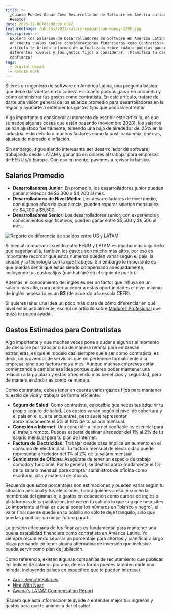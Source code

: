 ```yaml
---
title: >-
  ¿Cuánto Puedes Ganar Como Desarrollador de Software en América Latina siendo
  Remoto?
date: 2023-11-06T05:00:00.000Z
featuredImage: /photos/2023/salary-comparison-money-1280.jpg
description: >-
  Explora los Salarios de Desarrolladores de Software en América Latina y toma
  en cuenta cuales sonlas consideraciones financieras como Contratista. Este
  artículo te brinda información actualizada sobre cuánto podrías ganar en
  diferentes niveles y los gastos fijos a considerar. ¡Planifica tu carrera con
  confianza!
tags:
  - Digital Nomad
  - Remote Work
---
```


Si eres un ingeniero de software en América Latina, una pregunta básica que debe dar vueltas en tu cabeza es cuánto podrías ganar en promedio y cómo administrar tus gastos como contratista. En este artículo, trataré de darte una visión general de los salarios promedio para desarrolladores en la región y ayudarte a entender los gastos fijos que podrías enfrentar.

Algo importante a considerar al momento de escribir este artículo, es que sumados algunas cosas que están pasando (noviembre 2023), los salarios se han ajustado fuertemente, teniendo una baja de alrededor del 25% en la industria, esto debido a muchos factores como la post-pandemia, guerras, ajustes de mercado e inflación.

Sin embargo, sigue siendo interesante ser desarrollador de software, trabajando desde LATAM y ganando en dólares al trabajar para empresas de EEUU y/o Europa.  Con eso en mente, pasemos a revisar lo básico.

## Salarios Promedio

* **Desarrolladores Junior**: En promedio, los desarrolladores junior pueden ganar alrededor de $3,300 a $4,200 al mes.
* **Desarrolladores de Nivel Medio**: Los desarrolladores de nivel medio, con algunos años de experiencia, pueden esperar salarios mensuales de $4,200 a $5,500.
* **Desarrolladores Senior**: Los desarrolladores senior, con experiencia y conocimientos significativos, pueden ganar entre $5,500 y $6,500 al mes.

![Reporte de diferencia de sueldos entre US y LATAM](</photos/Screenshot 2023-11-06 at 12.09.25.png> "Reporte de diferencia de sueldos entre US y LATAM")

Si bien al comparar el sueldo entre EEUU y LATAM es mucho más bajo de lo que pagarían allá, también los gastos son mucho más altos, por eso es importante recordar que estos números pueden variar según el país, la ciudad y la tecnología con la que trabajes.  Sin embargo lo importante es que puedas sentir que estás siendo compensado adecuadamente, incluyendo tus gastos fijos (que hablaré en el siguiente punto).

Además, el conocimiento del inglés es ser un factor que influya en un salario más alto, para poder acceder a estas oportunidades el nivel mínimo de inglés necesario es un **B2** (de acuerdo a la escala CEFR).

Si quieres tener una idea un poco más clara de cómo diferenciar en qué nivel estás actualmente, escribí un artículo sobre [Madurez Profesional](https://ivan.campananaranjo.com/posts/madurez-profesional-en-ti-que-separa-a-un-junior-de-un-senior "Madurez Profesional") que quizá te pueda ayudar.

## Gastos Estimados para Contratistas

Algo importante y que muchas veces pone a dudar a algunos al momento de decidirse por trabajar o no de manera remota para empresas extranjeras, es que el modelo casi siempre suele ser como contratista, es decir, un proveedor de servicios que no pertenece formalmente a la empresa, sino que factura mes a mes.  Aunque muchas empresas están comenzando a cambiar esa idea porque quieren poder mantener una relación a largo plazo y están ofreciendo más beneficios y seguridad, pero de manera estándar es como se maneja.

Como contratista, debes tener en cuenta varios gastos fijos para mantener tu estilo de vida y trabajar de forma eficiente:

* **Seguro de Salud**: Como contratista, es posible que necesites adquirir tu propio seguro de salud. Los costos varían según el nivel de cobertura y el país en el que te encuentres, pero suele representar aproximadamente el 5% al 10% de tu salario mensual.
* **Conexión a Internet**: Una conexión a Internet confiable es esencial para el trabajo remoto. Puedes esperar destinar alrededor del 1% al 2% de tu salario mensual para tu plan de Internet.
* **Factura de Electricidad**: Trabajar desde casa implica un aumento en el consumo de electricidad. Tu factura mensual de electricidad puede representar alrededor del 1% al 2% de tu salario mensual.
* **Suministros de Oficina**: Asegúrate de tener un espacio de trabajo cómodo y funcional. Por lo general, se destina aproximadamente el 1% de tu salario mensual para comprar suministros de oficina como escritorio, silla y material de oficina.

Recuerda que estos porcentajes son estimaciones y pueden variar según tu situación personal y tus elecciones, habrá quienes a eso le sumen la membresía del gimnasio, o gastos en educación como cursos de inglés o plataformas de capacitación, incluye en tu cálculo lo que sea que necesites.  Lo importante al final es que al poner los números en "blanco y negro", el valor final que se quede en tu bolsillo no sólo te deje tranquilo, sino que puedas planificar un mejor futuro para ti.

La gestión adecuada de tus finanzas es fundamental para mantener una buena estabilidad financiera como contratista en América Latina.  Yo siempre recomiendo separar un porcentaje para ahorros y planificar a largo plazo pensando en tener alguna alternativa de inversión que inclusive pueda servir como plan de jubilación.

Como referencia, existen algunas compañías de reclutamiento que publican los índices de salarios por año, de esa forma puedes también darle una mirada, incluyendo países en específico que te pueden interesar:

* [Arc - Remote Salaries](https://arc.dev/salaries "Remote Salaries")
* [Hire With Near](https://www.hirewithnear.com/salary-guide-us-vs-latam)
* [Awana's LATAM Compensation Report](https://www.awana.io/latam-compensation-report-guide-understand-developer-salary "Awana Compensation Re")

¡Espero que esta información te ayude a entender mejor tus ingresos y gastos para que te animes a dar el salto!
